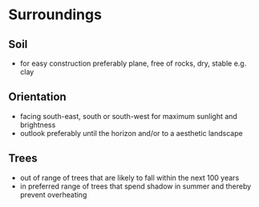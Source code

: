 # Surroundings

## Soil
- for easy construction preferably plane, free of rocks, dry, stable e.g. clay

## Orientation
- facing south-east, south or south-west for maximum sunlight and brightness
- outlook preferably until the horizon and/or to a aesthetic landscape

## Trees
- out of range of trees that are likely to fall within the next 100 years
- in preferred range of trees that spend shadow in summer and thereby prevent overheating
